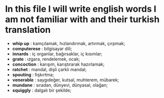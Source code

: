 # In this file I will write english words I am not familiar with and their turkish translation

- **whip up** : kamçılamak, hızlandırmak, artırmak, çırpmak;
- **computerese** : bilgisayar dili;
- **innards** : iç organlar, bağırsaklar, iç kısımlar;
- **grate** : ızgara, rendelemek, ocak;
- **concoction** : karışım, karıştırarak hazırlamak;
- **ratchet** : mandal, dişli çarklı mandal;
- **spouting** : fışkırtma;
- **venerable** : saygıdeğer, kutsal, muhterem, mübarek;
- **mundane** : sıradan, dünyevi, dünyasal, olağan;
- **squiggly** : dalgalı bir şekilde;